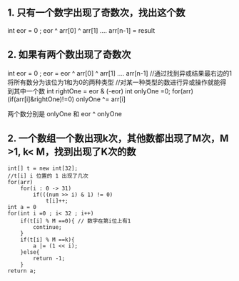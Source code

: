 ## 1. 只有一个数字出现了奇数次，找出这个数

int eor = 0 ;
eor ^ arr[0] ^ arr[1] .... arr[n-1] = result

## 2. 如果有两个数出现了奇数次

int eor = 0 ;
eor = eor ^ arr[0] ^ arr[1] .... arr[n-1]
//通过找到异或结果最右边的1将所有数分为该位为1和为0的两种类型
//对某一种类型的数进行异或操作就能得到其中一个数
int rightOne = eor & (-eor)
int onlyOne =0;
for(arr)
    (if(arr[i]&rightOne)!=0)
        onlyOne ^= arr[i]

两个数分别是 onlyOne 和 eor ^ onlyOne

## 2. 一个数组一个数出现k次，其他数都出现了M次，M >1, k< M，找到出现了K次的数

    int[] t = new int[32];
    //t[i] i 位置的 1 出现了几次
    for(arr)
        for(i : 0 -> 31)
            if(((num >> i) & 1) != 0)
                t[i]++;
    int a = 0
    for(int i =0 ; i< 32 ; i++)
        if(t[i] % M ==0){ // 数字在第i位上有1
            continue;
        }
        if(t[i] % M ==k){
            a |= (1 << i);
        }else{
            return -1;
        }
    return a;
